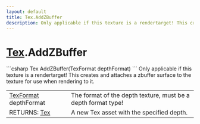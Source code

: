 ```yaml
---
layout: default
title: Tex.AddZBuffer
description: Only applicable if this texture is a rendertarget! This creates and attaches a zbuffer surface to the texture for use when rendering to it.
---
```

# [Tex]({{site.url}}/Pages/StereoKit/Tex.html).AddZBuffer

<div class='signature' markdown='1'>
```csharp
Tex AddZBuffer(TexFormat depthFormat)
```
Only applicable if this texture is a rendertarget!
This creates and attaches a zbuffer surface to the texture for
use when rendering to it.
</div>

|  |  |
|--|--|
|[TexFormat]({{site.url}}/Pages/StereoKit/TexFormat.html) depthFormat|The format of the depth texture, must             be a depth format type!|
|RETURNS: [Tex]({{site.url}}/Pages/StereoKit/Tex.html)|A new Tex asset with the specified depth.|




